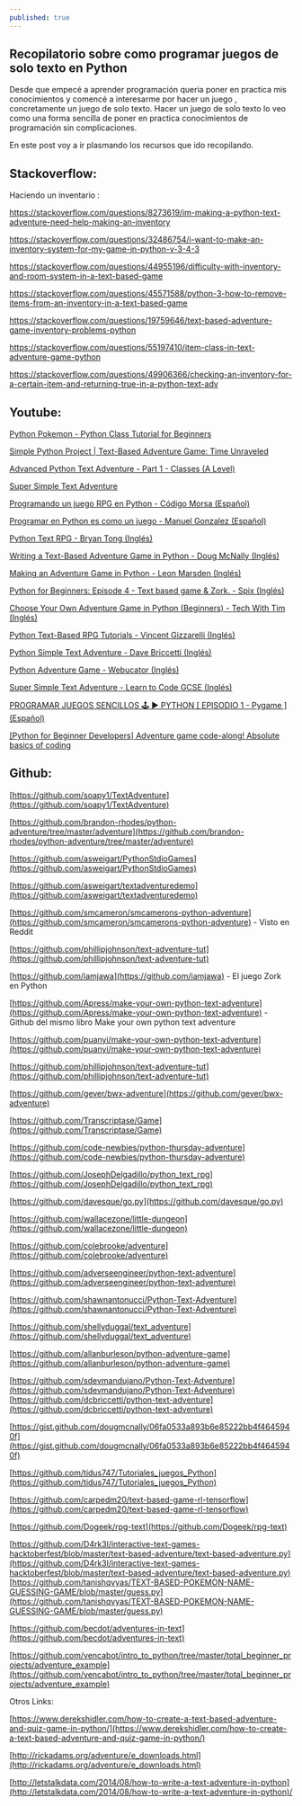 ```yaml
---
published: true
---
```

## Recopilatorio sobre como programar juegos de solo texto en Python

Desde que empecé a aprender programación queria poner en practica mis conocimientos y comencé a interesarme por hacer un juego , concretamente un juego de solo texto. Hacer un juego de solo texto lo veo como una forma sencilla de poner en practica conocimientos de programación sin complicaciones.

En este post voy a ir plasmando los recursos que ido recopilando.

## Stackoverflow:

Haciendo un inventario : 

https://stackoverflow.com/questions/8273619/im-making-a-python-text-adventure-need-help-making-an-inventory

https://stackoverflow.com/questions/32486754/i-want-to-make-an-inventory-system-for-my-game-in-python-v-3-4-3

https://stackoverflow.com/questions/44955196/difficulty-with-inventory-and-room-system-in-a-text-based-game

https://stackoverflow.com/questions/45571588/python-3-how-to-remove-items-from-an-inventory-in-a-text-based-game

https://stackoverflow.com/questions/19759646/text-based-adventure-game-inventory-problems-python

https://stackoverflow.com/questions/55197410/item-class-in-text-adventure-game-python

https://stackoverflow.com/questions/49906366/checking-an-inventory-for-a-certain-item-and-returning-true-in-a-python-text-adv



## Youtube:

[Python Pokemon - Python Class Tutorial for Beginners](https://www.youtube.com/watch?v=Pbs6jQZrZA4)

[Simple Python Project | Text-Based Adventure Game: Time Unraveled](https://www.youtube.com/watch?v=ypNFNr72Xe8)

[Advanced Python Text Adventure - Part 1 - Classes (A Level)](https://www.youtube.com/watch?v=VxhZZHnig8U&list=PLJPiff845eg9uQ5zFns8yrNLEimO4eDC8)

[Super Simple Text Adventure](https://www.youtube.com/playlist?list=PLJPiff845eg8hBMJNo6Y2Yo7LKAB8oedh)

[Programando un juego RPG en Python - Código Morsa (Español)](https://www.youtube.com/watch?v=hJUB7alJWvo&list=PLihI9s9wwCPQtd4qLlIyZEagygt6jGNZ8)

[Programar en Python es como un juego - Manuel Gonzalez (Español)](https://www.youtube.com/channel/UCQLWbxZbgftDIhw21i6q_OA/featured)

[Python Text RPG - Bryan Tong (Inglés)](https://www.youtube.com/watch?v=MFW8DJ6qsak&list=PL1-slM0ZOosXf2oQYZpTRAoeuo0TPiGpm)

[Writing a Text-Based Adventure Game in Python - Doug McNally (Inglés)](https://www.youtube.com/watch?v=miuHrP2O7Jw)

[Making an Adventure Game in Python - Leon Marsden (Inglés)](https://www.youtube.com/watch?v=EbAdsK8s0-U)

[Python for Beginners: Episode 4 - Text based game & Zork. - Spix (Inglés)](https://www.youtube.com/watch?v=R3Off3tGuMs)

[Choose Your Own Adventure Game in Python (Beginners) - Tech With Tim (Inglés)](https://www.youtube.com/watch?v=DEcFCn2ubSg)

[Python Text-Based RPG Tutorials  -  Vincent Gizzarelli (Inglés)](https://www.youtube.com/playlist?list=PL6IVnciQrKbyZH5gqPXvtlCaiLS_9hFxw)

[Python Simple Text Adventure - Dave Briccetti (Inglés)](https://www.youtube.com/watch?v=-v3_3m13IBQ)

[Python Adventure Game - Webucator (Inglés)](https://www.youtube.com/watch?v=8uJFN7OZ2Yo)

[Super Simple Text Adventure -  Learn to Code GCSE (Inglés) ](https://www.youtube.com/watch?v=5a1KJPHPImc)

[PROGRAMAR JUEGOS SENCILLOS 🕹️ ► PYTHON [ EPISODIO 1 - Pygame ] (Español)](https://www.youtube.com/watch?v=7iIxjiybR6E&list=PLG8UtYUFOQj7q7Ni5sOxxYdlR-ZqbFogz)


[[Python for Beginner Developers] Adventure game code-along! Absolute basics of coding](https://www.youtube.com/watch?v=BfiMU2GwVNY&list=PLnCNbWvyFzoH5Csr7rq2lU4ITviOB-fAT&index=11&t=4974s)

## Github:

[https://github.com/soapy1/TextAdventure](https://github.com/soapy1/TextAdventure)

[https://github.com/brandon-rhodes/python-adventure/tree/master/adventure](https://github.com/brandon-rhodes/python-adventure/tree/master/adventure)

[https://github.com/asweigart/PythonStdioGames](https://github.com/asweigart/PythonStdioGames)

[https://github.com/asweigart/textadventuredemo](https://github.com/asweigart/textadventuredemo)

[https://github.com/smcameron/smcamerons-python-adventure](https://github.com/smcameron/smcamerons-python-adventure) - Visto en Reddit 

[https://github.com/phillipjohnson/text-adventure-tut](https://github.com/phillipjohnson/text-adventure-tut)

[https://github.com/iamjawa](https://github.com/iamjawa) - El juego Zork en Python

[https://github.com/Apress/make-your-own-python-text-adventure](https://github.com/Apress/make-your-own-python-text-adventure) - Github del mismo libro Make your own python text adventure

[https://github.com/puanyi/make-your-own-python-text-adventure](https://github.com/puanyi/make-your-own-python-text-adventure)

[https://github.com/phillipjohnson/text-adventure-tut](https://github.com/phillipjohnson/text-adventure-tut)

[https://github.com/gever/bwx-adventure](https://github.com/gever/bwx-adventure)

[https://github.com/Transcriptase/Game](https://github.com/Transcriptase/Game)

[https://github.com/code-newbies/python-thursday-adventure](https://github.com/code-newbies/python-thursday-adventure)

[https://github.com/JosephDelgadillo/python_text_rpg](https://github.com/JosephDelgadillo/python_text_rpg)

[https://github.com/davesque/go.py](https://github.com/davesque/go.py)

[https://github.com/wallacezone/little-dungeon](https://github.com/wallacezone/little-dungeon)

[https://github.com/colebrooke/adventure](https://github.com/colebrooke/adventure)

[https://github.com/adverseengineer/python-text-adventure](https://github.com/adverseengineer/python-text-adventure)

[https://github.com/shawnantonucci/Python-Text-Adventure](https://github.com/shawnantonucci/Python-Text-Adventure)

[https://github.com/shellyduggal/text_adventure](https://github.com/shellyduggal/text_adventure)

[https://github.com/allanburleson/python-adventure-game](https://github.com/allanburleson/python-adventure-game)

[https://github.com/sdevmandujano/Python-Text-Adventure](https://github.com/sdevmandujano/Python-Text-Adventure)
[https://github.com/dcbriccetti/python-text-adventure](https://github.com/dcbriccetti/python-text-adventure)

[https://gist.github.com/dougmcnally/06fa0533a893b6e85222bb4f4645940f](https://gist.github.com/dougmcnally/06fa0533a893b6e85222bb4f4645940f)

[https://github.com/tidus747/Tutoriales_juegos_Python](https://github.com/tidus747/Tutoriales_juegos_Python)

[https://github.com/carpedm20/text-based-game-rl-tensorflow](https://github.com/carpedm20/text-based-game-rl-tensorflow)

[https://github.com/Dogeek/rpg-text](https://github.com/Dogeek/rpg-text)

[https://github.com/D4rk3l/interactive-text-games-hacktoberfest/blob/master/text-based-adventure/text-based-adventure.py](https://github.com/D4rk3l/interactive-text-games-hacktoberfest/blob/master/text-based-adventure/text-based-adventure.py)
[https://github.com/tanishqvyas/TEXT-BASED-POKEMON-NAME-GUESSING-GAME/blob/master/guess.py](https://github.com/tanishqvyas/TEXT-BASED-POKEMON-NAME-GUESSING-GAME/blob/master/guess.py)

[https://github.com/becdot/adventures-in-text](https://github.com/becdot/adventures-in-text)

[https://github.com/vencabot/intro_to_python/tree/master/total_beginner_projects/adventure_example](https://github.com/vencabot/intro_to_python/tree/master/total_beginner_projects/adventure_example)

Otros Links: 

[https://www.derekshidler.com/how-to-create-a-text-based-adventure-and-quiz-game-in-python/](https://www.derekshidler.com/how-to-create-a-text-based-adventure-and-quiz-game-in-python/)

[http://rickadams.org/adventure/e_downloads.html](http://rickadams.org/adventure/e_downloads.html)

[http://letstalkdata.com/2014/08/how-to-write-a-text-adventure-in-python](http://letstalkdata.com/2014/08/how-to-write-a-text-adventure-in-python)/
